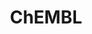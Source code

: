 ---
bigquery: https://console.cloud.google.com/bigquery?p=patents-public-data&d=ebi_chembl&page=dataset
citation: '"The ChEMBL database in 2017." Anna Gaulton, Anne Hersey, Michał Nowotka,
  A Patrícia Bento, Jon Chambers, David Mendez, Prudence Mutowo, Francis Atkinson,
  Louisa J Bellis, Elena Cibrián-Uhalte, Mark Davies, Nathan Dedman, Anneli Karlsson,
  María Paula Magariños, John P Overington, George Papadatos, Ines Smit, Andrew R
  Leach Nucleic acids Research (2017) 45 (Database Issue), D945-D954'
contributors: European Bioinformatics Institute
cost: None
description: ChEMBL Data is a manually curated database of small molecules used in
  drug discovery, including information about existing patented drugs.
documentation: 'schema: https://www.ebi.ac.uk/chembl/db_schema


  '
last_edit: Mon, 04 Apr 2022 19:07:30 GMT
location: https://console.cloud.google.com/marketplace/product/google_patents_public_datasets/chembl
maintained_by: EMBL-EBI, an outstation of European Molecular Biology Laboratory
related_publications: '

  ChEMBL: towards direct deposition of bioassay data.


  Mendez D, Gaulton A, Bento AP, Chambers J, De Veij M, Félix E, Magariños MP, Mosquera
  JF, Mutowo P, Nowotka M, Gordillo-Marañón M, Hunter F, Junco L, Mugumbate G, Rodriguez-Lopez
  M, Atkinson F, Bosc N, Radoux CJ, Segura-Cabrera A, Hersey A, Leach AR.


  — Nucleic Acids Res. 2019; 47(D1):D930-D940. doi: 10.1093/nar/gky1075

  '
schema_fields: '[''std_act_id'', ''nda_type'', ''class_type'', ''level1_description'',
  ''frac_code'', ''mc_organism'', ''first_page'', ''first_approval'', ''mc_tax_id'',
  ''withdrawn_flag'', ''bao_id'', ''mutation'', ''assay_cell_type'', ''withdrawn_year'',
  ''src_compound_id'', ''ddd_units'', ''smid'', ''compd_id'', ''assay_test_type'',
  ''entity_id'', ''binding_site_comment'', ''withdrawn_country'', ''canonical_smiles'',
  ''parameter_type'', ''as_id'', ''metabolite_record_id'', ''standard_units'', ''first_in_class'',
  ''tid_fixed'', ''country'', ''level3_description'', ''assay_strain'', ''mecref_id'',
  ''ref_type'', ''qudt_units'', ''qed_weighted'', ''idx'', ''class_level'', ''aspect'',
  ''stem'', ''protclasssyn_id'', ''published_value'', ''trade_name'', ''level1'',
  ''units'', ''src_id'', ''mol_atc_id'', ''direct_interaction'', ''cell_id'', ''research_stem'',
  ''caloha_id'', ''alert_set_id'', ''dosed_ingredient'', ''pathway_key'', ''published_relation'',
  ''product_id'', ''topical'', ''downgraded'', ''actsm_id'', ''standard_type'', ''job_id'',
  ''parenteral'', ''aromatic_rings'', ''submission_date'', ''availability_type'',
  ''mol_hrac_id'', ''potential_duplicate'', ''assay_tissue'', ''entity_type'', ''irac_class_id'',
  ''assay_category'', ''ap_id'', ''chembl_id'', ''doi'', ''go_id'', ''protein_class_synonym'',
  ''alogp'', ''acd_most_bpka'', ''last_page'', ''issue'', ''l3'', ''mc_target_accession'',
  ''patent_use_code'', ''src_assay_id'', ''mechanism_comment'', ''parent_molregno'',
  ''indication_class'', ''black_box_warning'', ''tbl'', ''db_version'', ''curation_comment'',
  ''therapeutic_flag'', ''chebi_par_id'', ''active_ingredient'', ''site_name'', ''published_units'',
  ''indref_id'', ''tissue_id'', ''inorganic_flag'', ''targrel_id'', ''acd_logp'',
  ''prediction_method'', ''warnref_id'', ''warning_type'', ''mol_frac_id'', ''cell_source_tissue'',
  ''usan_stem_definition'', ''data_validity_comment'', ''major_class'', ''mw_freebase'',
  ''normal_range_max'', ''natural_product'', ''usan_year'', ''variant_id'', ''previous_company'',
  ''short_name'', ''chirality'', ''cl_lincs_id'', ''num_lipinski_ro5_violations'',
  ''volume'', ''synonyms'', ''cx_most_bpka'', ''prod_pat_id'', ''cell_source_organism'',
  ''patent_id'', ''cidx'', ''standard_flag'', ''l8'', ''src_short_name'', ''hbd'',
  ''aidx'', ''version'', ''l6'', ''compsyn_id'', ''sei'', ''substrate_record_id'',
  ''disease_efficacy'', ''full_mwt'', ''applicant_full_name'', ''site_residues'',
  ''mechanism_of_action'', ''full_molformula'', ''parent_type'', ''doc_id'', ''pchembl_value'',
  ''route'', ''relation'', ''published_type'', ''frac_class_id'', ''annotation'',
  ''activity_count'', ''ridx'', ''mw_monoisotopic'', ''tax_id'', ''clo_id'', ''orig_description'',
  ''ro3_pass'', ''hba_lipinski'', ''assay_class_id'', ''irac_code'', ''l4'', ''abstract'',
  ''journal'', ''hrac_code'', ''toid'', ''component_id'', ''start_position'', ''company'',
  ''assay_tax_id'', ''site_id'', ''active_molregno'', ''withdrawn_class'', ''dosage_form'',
  ''ddd_comment'', ''assay_subcellular_fraction'', ''set_name'', ''assay_organism'',
  ''atc_code'', ''component_type'', ''value'', ''ddd_admr'', ''source'', ''standard_inchi'',
  ''alert_id'', ''organism'', ''acd_logd'', ''priority'', ''l7'', ''metref_id'', ''rgid'',
  ''rtb'', ''num_ro5_violations'', ''comments'', ''component_synonym'', ''drugind_id'',
  ''lle'', ''target_type'', ''src_description'', ''homologue'', ''sitecomp_id'', ''cx_logd'',
  ''molecular_species'', ''cell_description'', ''status'', ''delist_flag'', ''pubmed_id'',
  ''ref_id'', ''assay_source'', ''isoform'', ''mc_target_type'', ''assay_param_id'',
  ''who_name'', ''updated_on'', ''pathway_id'', ''uo_units'', ''creation_date'', ''updated_by'',
  ''enzyme_tid'', ''cellosaurus_id'', ''warning_year'', ''drug_record_id'', ''source_domain_id'',
  ''related_tid'', ''usan_substem'', ''relationship_type'', ''domain_id'', ''level4'',
  ''level4_description'', ''level2'', ''smarts'', ''max_phase_for_ind'', ''log_id'',
  ''usan_stem'', ''warning_description'', ''description'', ''target_desc'', ''usan_stem_id'',
  ''upper_value'', ''compound_key'', ''cell_name'', ''predbind_id'', ''cx_logp'',
  ''label'', ''alert_name'', ''structure_type'', ''normal_range_min'', ''tid'', ''approval_date'',
  ''domain_type'', ''type'', ''standard_inchi_key'', ''met_comment'', ''stat'', ''level5'',
  ''hrac_class_id'', ''bto_id'', ''standard_value'', ''psa'', ''relationship'', ''cpd_str_alert_id'',
  ''confidence_score'', ''sequence_md5sum'', ''mec_id'', ''res_stem_id'', ''molecular_mechanism'',
  ''accession'', ''curated_by'', ''met_id'', ''ref_url'', ''ingredient'', ''targcomp_id'',
  ''mesh_heading'', ''ddd_id'', ''warning_class'', ''ddd_value'', ''bao_endpoint'',
  ''result_flag'', ''warning_country'', ''hbd_lipinski'', ''confidence'', ''oc_id'',
  ''bei'', ''pref_name'', ''molecule_type'', ''biocomp_id'', ''doc_type'', ''strength'',
  ''polymer_flag'', ''text_value'', ''drug_product_flag'', ''l1'', ''protein_class_id'',
  ''parent_go_id'', ''patent_no'', ''authors'', ''max_phase'', ''standard_relation'',
  ''efo_id'', ''relationship_desc'', ''standard_text_value'', ''parent_id'', ''hba'',
  ''selectivity_comment'', ''mol_irac_id'', ''level2_description'', ''cx_most_apka'',
  ''publication_number'', ''who_extra'', ''efo_term'', ''molregno'', ''oral'', ''definition'',
  ''standard_upper_value'', ''warning_id'', ''l5'', ''heavy_atoms'', ''cell_ontology_id'',
  ''prodrug'', ''ass_cls_map_id'', ''level3'', ''mesh_id'', ''assay_desc'', ''comp_go_id'',
  ''le'', ''domain_name'', ''acd_most_apka'', ''met_conversion'', ''uberon_id'', ''action_type'',
  ''enzyme_name'', ''withdrawn_reason'', ''drug_substance_flag'', ''helm_notation'',
  ''target_mapping'', ''last_active'', ''subgroup'', ''db_source'', ''title'', ''end_position'',
  ''molsyn_id'', ''l2'', ''assay_type'', ''species_group_flag'', ''co_stem_id'', ''molfile'',
  ''path'', ''mc_target_name'', ''record_id'', ''activity_comment'', ''cell_source_tax_id'',
  ''patent_expire_date'', ''protein_class_desc'', ''innovator_company'', ''stem_class'',
  ''syn_type'', ''activity_id'', ''year'', ''ad_type'', ''comp_class_id'', ''compound_name'',
  ''formulation_id'', ''name'', ''parameter_value'', ''bao_format'', ''sequence'',
  ''num_alerts'', ''assay_id'', ''domain_description'']'
shortname: chembl
tags:
- biotechnology
- health
- chemical
- bioinformatics
- medical
terms_of_use: CC BY-SA 3.0
title: ChEMBL
uuid: e232a192-965c-4ec9-904c-155b6dfe56c5
---